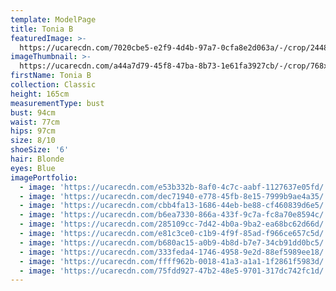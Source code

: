 ```yaml
---
template: ModelPage
title: Tonia B
featuredImage: >-
  https://ucarecdn.com/7020cbe5-e2f9-4d4b-97a7-0cfa8e2d063a/-/crop/2448x1251/0,0/-/preview/
imageThumbnail: >-
  https://ucarecdn.com/a44a7d79-45f8-47ba-8b73-1e61fa3927cb/-/crop/768x1091/1411,84/-/preview/
firstName: Tonia B
collection: Classic
height: 165cm
measurementType: bust
bust: 94cm
waist: 77cm
hips: 97cm
size: 8/10
shoeSize: '6'
hair: Blonde
eyes: Blue
imagePortfolio:
  - image: 'https://ucarecdn.com/e53b332b-8af0-4c7c-aabf-1127637e05fd/'
  - image: 'https://ucarecdn.com/dec71940-e778-45fb-8e15-7999b9ae4a35/'
  - image: 'https://ucarecdn.com/cbb4fa13-1686-44eb-be88-cf460839d6e5/'
  - image: 'https://ucarecdn.com/b6ea7330-866a-433f-9c7a-fc8a70e8594c/'
  - image: 'https://ucarecdn.com/285109cc-7d42-4b0a-9ba2-ea68bc62d66d/'
  - image: 'https://ucarecdn.com/e81c3ce0-c1b9-4f9f-85ad-f966ce657c5d/'
  - image: 'https://ucarecdn.com/b680ac15-a0b9-4b8d-b7e7-34cb91dd0bc5/'
  - image: 'https://ucarecdn.com/333feda4-1746-4958-9e2d-88ef5989ee18/'
  - image: 'https://ucarecdn.com/ffff962b-0018-41a3-a1a1-1f2861f5983d/'
  - image: 'https://ucarecdn.com/75fdd927-47b2-48e5-9701-317dc742fc1d/'
---
```


